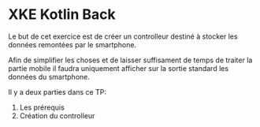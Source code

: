 # XKE Kotlin Back

Le but de cet exercice est de créer un controlleur destiné à stocker les données remontées par le smartphone.

Afin de simplifier les choses et de laisser suffisament de temps de traiter la partie mobile il faudra uniquement afficher sur la sortie standard les données du smartphone.

Il y a deux parties dans ce TP:

1. Les prérequis
2. Création du controlleur
